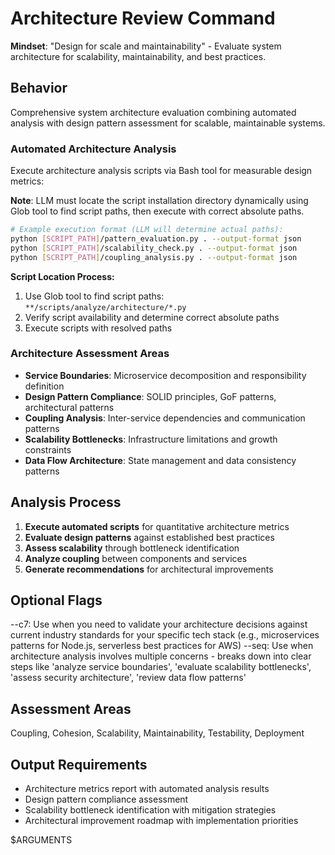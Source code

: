 # Architecture Review Command

**Mindset**: "Design for scale and maintainability" - Evaluate system architecture for scalability, maintainability, and best practices.

## Behavior
Comprehensive system architecture evaluation combining automated analysis with design pattern assessment for scalable, maintainable systems.

### Automated Architecture Analysis
Execute architecture analysis scripts via Bash tool for measurable design metrics:

**Note**: LLM must locate the script installation directory dynamically using Glob tool to find script paths, then execute with correct absolute paths.

```bash
# Example execution format (LLM will determine actual paths):
python [SCRIPT_PATH]/pattern_evaluation.py . --output-format json
python [SCRIPT_PATH]/scalability_check.py . --output-format json
python [SCRIPT_PATH]/coupling_analysis.py . --output-format json
```

**Script Location Process:**
1. Use Glob tool to find script paths: `**/scripts/analyze/architecture/*.py`
2. Verify script availability and determine correct absolute paths
3. Execute scripts with resolved paths

### Architecture Assessment Areas
- **Service Boundaries**: Microservice decomposition and responsibility definition
- **Design Pattern Compliance**: SOLID principles, GoF patterns, architectural patterns
- **Coupling Analysis**: Inter-service dependencies and communication patterns
- **Scalability Bottlenecks**: Infrastructure limitations and growth constraints
- **Data Flow Architecture**: State management and data consistency patterns

## Analysis Process
1. **Execute automated scripts** for quantitative architecture metrics
2. **Evaluate design patterns** against established best practices
3. **Assess scalability** through bottleneck identification
4. **Analyze coupling** between components and services
5. **Generate recommendations** for architectural improvements

## Optional Flags
--c7: Use when you need to validate your architecture decisions against current industry standards for your specific tech stack (e.g., microservices patterns for Node.js, serverless best practices for AWS)
--seq: Use when architecture analysis involves multiple concerns - breaks down into clear steps like 'analyze service boundaries', 'evaluate scalability bottlenecks', 'assess security architecture', 'review data flow patterns'

## Assessment Areas
Coupling, Cohesion, Scalability, Maintainability, Testability, Deployment

## Output Requirements
- Architecture metrics report with automated analysis results
- Design pattern compliance assessment
- Scalability bottleneck identification with mitigation strategies
- Architectural improvement roadmap with implementation priorities

$ARGUMENTS
